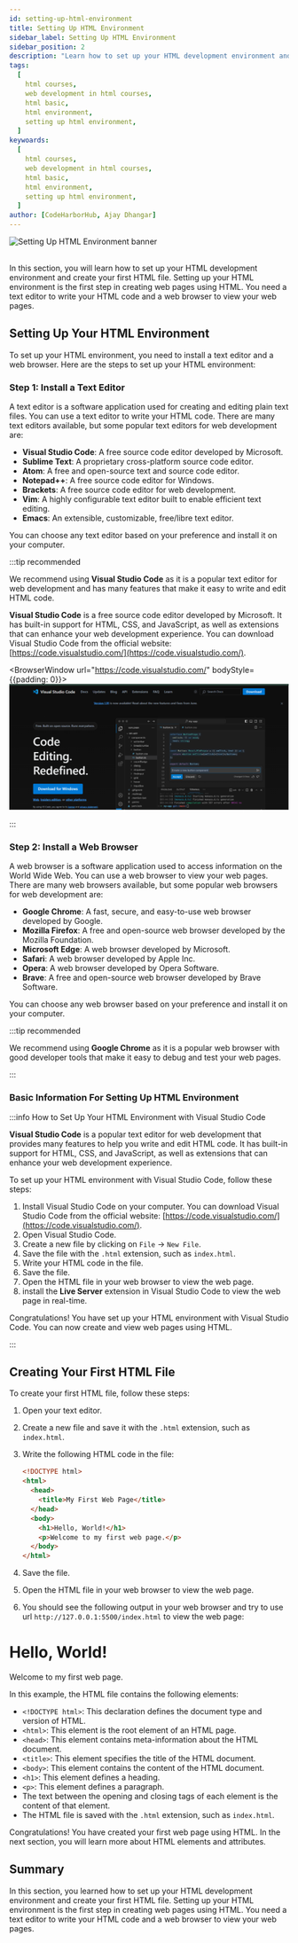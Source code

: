 ```yaml
---
id: setting-up-html-environment
title: Setting Up HTML Environment
sidebar_label: Setting Up HTML Environment
sidebar_position: 2
description: "Learn how to set up your HTML development environment and create your first HTML file."
tags:
  [
    html courses,
    web development in html courses,
    html basic,
    html environment,
    setting up html environment,
  ]
keywoards:
  [
    html courses,
    web development in html courses,
    html basic,
    html environment,
    setting up html environment,
  ]
author: [CodeHarborHub, Ajay Dhangar]
---
```


<img src="/courses/html/setting-up-html-environment.png" alt="Setting Up HTML Environment banner" />

<br />
<br />

In this section, you will learn how to set up your HTML development environment and create your first HTML file. Setting up your HTML environment is the first step in creating web pages using HTML. You need a text editor to write your HTML code and a web browser to view your web pages.

## Setting Up Your HTML Environment

To set up your HTML environment, you need to install a text editor and a web browser. Here are the steps to set up your HTML environment:

### Step 1: Install a Text Editor

A text editor is a software application used for creating and editing plain text files. You can use a text editor to write your HTML code. There are many text editors available, but some popular text editors for web development are:

- **Visual Studio Code**: A free source code editor developed by Microsoft.
- **Sublime Text**: A proprietary cross-platform source code editor.
- **Atom**: A free and open-source text and source code editor.
- **Notepad++**: A free source code editor for Windows.
- **Brackets**: A free source code editor for web development.
- **Vim**: A highly configurable text editor built to enable efficient text editing.
- **Emacs**: An extensible, customizable, free/libre text editor.

You can choose any text editor based on your preference and install it on your computer.

:::tip recommended

We recommend using **Visual Studio Code** as it is a popular text editor for web development and has many features that make it easy to write and edit HTML code.

**Visual Studio Code** is a free source code editor developed by Microsoft. It has built-in support for HTML, CSS, and JavaScript, as well as extensions that can enhance your web development experience. You can download Visual Studio Code from the official website: [https://code.visualstudio.com/](https://code.visualstudio.com/).

<BrowserWindow url="https://code.visualstudio.com/" bodyStyle={{padding: 0}}>    
    [![Visual Studio Code](./image.png)](https://code.visualstudio.com/)
</BrowserWindow>

:::

### Step 2: Install a Web Browser

A web browser is a software application used to access information on the World Wide Web. You can use a web browser to view your web pages. There are many web browsers available, but some popular web browsers for web development are:

- **Google Chrome**: A fast, secure, and easy-to-use web browser developed by Google.
- **Mozilla Firefox**: A free and open-source web browser developed by the Mozilla Foundation.
- **Microsoft Edge**: A web browser developed by Microsoft.
- **Safari**: A web browser developed by Apple Inc.
- **Opera**: A web browser developed by Opera Software.
- **Brave**: A free and open-source web browser developed by Brave Software.

You can choose any web browser based on your preference and install it on your computer.

:::tip recommended

We recommend using **Google Chrome** as it is a popular web browser with good developer tools that make it easy to debug and test your web pages.

:::

### Basic Information For Setting Up HTML Environment

:::info How to Set Up Your HTML Environment with Visual Studio Code

**Visual Studio Code** is a popular text editor for web development that provides many features to help you write and edit HTML code. It has built-in support for HTML, CSS, and JavaScript, as well as extensions that can enhance your web development experience.

To set up your HTML environment with Visual Studio Code, follow these steps:

1. Install Visual Studio Code on your computer. You can download Visual Studio Code from the official website: [https://code.visualstudio.com/](https://code.visualstudio.com/).
2. Open Visual Studio Code.
3. Create a new file by clicking on `File` $\rightarrow$ `New File`.
4. Save the file with the `.html` extension, such as `index.html`.
5. Write your HTML code in the file.
6. Save the file.
7. Open the HTML file in your web browser to view the web page.
8. install the **Live Server** extension in Visual Studio Code to view the web page in real-time.

Congratulations! You have set up your HTML environment with Visual Studio Code. You can now create and view web pages using HTML.

:::

## Creating Your First HTML File

To create your first HTML file, follow these steps:

1. Open your text editor.
2. Create a new file and save it with the `.html` extension, such as `index.html`.
3. Write the following HTML code in the file:

   ```html title="index.html"
   <!DOCTYPE html>
   <html>
     <head>
       <title>My First Web Page</title>
     </head>
     <body>
       <h1>Hello, World!</h1>
       <p>Welcome to my first web page.</p>
     </body>
   </html>
   ```

4. Save the file.
5. Open the HTML file in your web browser to view the web page.
6. You should see the following output in your web browser and try to use url `http://127.0.0.1:5500/index.html` to view the web page:

<BrowserWindow url="http://127.0.0.1:5500/index.html">
    <h1>Hello, World!</h1>
    <p>Welcome to my first web page.</p>
</BrowserWindow>

In this example, the HTML file contains the following elements:

- `<!DOCTYPE html>`: This declaration defines the document type and version of HTML.
- `<html>`: This element is the root element of an HTML page.
- `<head>`: This element contains meta-information about the HTML document.
- `<title>`: This element specifies the title of the HTML document.
- `<body>`: This element contains the content of the HTML document.
- `<h1>`: This element defines a heading.
- `<p>`: This element defines a paragraph.
- The text between the opening and closing tags of each element is the content of that element.
- The HTML file is saved with the `.html` extension, such as `index.html`.

Congratulations! You have created your first web page using HTML. In the next section, you will learn more about HTML elements and attributes.

## Summary

In this section, you learned how to set up your HTML development environment and create your first HTML file. Setting up your HTML environment is the first step in creating web pages using HTML. You need a text editor to write your HTML code and a web browser to view your web pages.